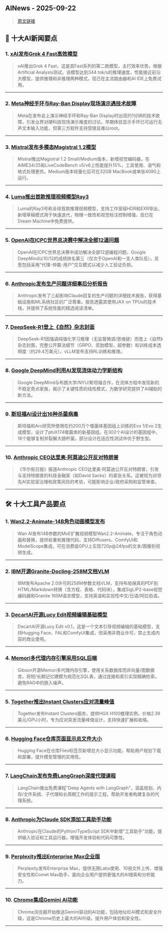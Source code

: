 ## AINews - 2025-09-22

> [原文链接](https://news.smol.ai/issues/25-09-19-grok-4-fast/)

## 📰 十大AI新闻要点

### 1. [xAI发布Grok 4 Fast高效模型](https://x.ai/news/grok-4-fast)
> xAI推出Grok 4 Fast，这是其Fast系列的第二款模型，主打效率优势。根据Artificial Analysis测试，该模型达到344 tok/s的推理速度，性能接近前沿大模型，提供推理和非推理两种模式，现已在主流路由器和AI IDE上免费试用。

---

### 2. [Meta神经手环与Ray-Ban Display现场演示遇技术故障](https://twitter.com/nearcyan/status/1968473003592990847)
> Meta在发布会上演示神经手环和Ray-Ban Display时出现约1分钟的技术故障，引发业界对硬科技现场演示难度的讨论。早期体验显示手环已可运行无声文本输入功能，但第三方软件支持受限且难以root。

---

### 3. [Mistral发布多模态Magistral 1.2模型](https://twitter.com/MistralAI/status/1968670593412190381)
> Mistral推出Magistral 1.2 Small/Medium版本，新增视觉编码器，在AIME24/25和LiveCodeBench v5/v6上性能提升15%，工具使用、语气和格式处理更优。Medium版本经量化后可在32GB MacBook或单张4090上运行。

---

### 4. [Luma推出首款推理视频模型Ray3](https://twitter.com/LumaLabsAI/status/1968684330034606372)
> Luma的Ray3号称全球首款推理视频模型，支持工作室级HDR和EXR导出，新增草稿模式用于快速迭代，物理一致性和视觉标注控制增强，现已在Dream Machine中免费提供。

---

### 5. [OpenAI在ICPC世界总决赛中解决全部12道问题](https://twitter.com/sama/status/1968474300026859561)
> OpenAI在ICPC世界总决赛中成功解决全部12道编程问题，Google DeepMind以10/12的成绩排名第三（仅次于OpenAI和一支人类队伍）。反思包括采用"代理-仲裁-用户"交互模式以减少人工验证负担。

---

### 6. [Anthropic发布生产问题详细事后分析报告](https://twitter.com/itsclivetime/status/1968534889151742437)
> Anthropic发布了三起影响Claude回复的生产问题的详细技术报告，获得基础设施和ML系统社区的广泛尊重。报告透露其使用JAX on TPUs的技术栈，并提供了系统性能的精选阅读清单。

---

### 7. [DeepSeek-R1登上《自然》杂志封面](https://twitter.com/vllm_project/status/1968506474709270844)
> DeepSeek-R1因强调纯强化学习推理（无监督微调/思维链）而登上《自然》杂志封面，完整公开算法细节（GRPO、奖励模型、超参数）和训练成本透明度（约29.4万美元）。vLLM宣布支持RL训练和推理。

---

### 8. [Google DeepMind利用AI发现流体动力学新结构](https://twitter.com/GoogleDeepMind/status/1968691852678173044)
> Google DeepMind与布朗大学/NYU/斯坦福合作，在流体方程中发现新的不稳定奇点家族，揭示了关键性质的线性模式，为数学研究提供了AI辅助的新方法。

---

### 9. [斯坦福AI设计出16种杀菌病毒](https://www.perplexity.ai/page/ai-designs-bacteria-killing-vi-WAJ8YmvSTi6u7Gz07f3ppQ)
> 斯坦福和Arc研究所使用在约200万个噬菌体基因组上训练的Evo 1/Evo 2生成模型，设计了phiX174噬菌体的新基因组。在302个AI设计的基因组中，16个能够复制并裂解大肠杆菌，部分设计在适应性测试中优于野生型。

---

### 10. [Anthropic CEO达里奥·阿莫迪公开反对特朗普](https://www.reddit.com/r/singularity/comments/1nlf1mh/a_tech_ceos_lonely_fight_against_trump_wsj/)
> 《华尔街日报》报道Anthropic CEO达里奥·阿莫迪公开反对特朗普，引发与支持特朗普的科技金融家（如David Sacks）的紧张关系。这被视为对领先AI实验室治理和政策风险的考验，可能影响企业/政府采购和监管审查。

---

## 🛠️ 十大工具产品要点

### 1. [Wan2.2-Animate-14B角色动画模型发布](https://huggingface.co/Wan-AI/Wan2.2-Animate-14B)
> Wan AI发布14B参数的MoE扩散视频模型Wan2.2-Animate，专注于角色动画和替换，提供权重和推理代码，支持Diffusers、ComfyUI和ModelScope集成，可在消费级GPU上实现720p@24fps的文本/图像到视频生成。

---

### 2. [IBM开源Granite-Docling-258M文档VLM](https://twitter.com/rohanpaul_ai/status/1968561354987442246)
> IBM发布Apache 2.0许可的258M参数文档VLM，支持布局保真的PDF到HTML/Markdown转换（含方程、表格、代码块），集成SigLIP2-base视觉编码器和Granite 165M语言模型，支持英语和实验性中文/日语/阿拉伯语。

---

### 3. [DecartAI开源Lucy Edit视频编辑基础模型](https://twitter.com/DecartAI/status/1968769793567207528)
> DecartAI开源Lucy Edit v0.1，这是一个文本引导视频编辑的基础模型，支持Hugging Face、FAL和ComfyUI集成，但采用非商业许可，禁止生成内容的商业使用。

---

### 4. [Memori多代理内存引擎采用SQL后端](https://github.com/gibsonai/memori)
> Gibson开源Memori多代理内存引擎，使用关系数据库而非向量/图数据库，将短/长期记忆建模为规范化SQL表，通过连接和索引实现精确检索，避免RAG中的嵌入噪声。

---

### 5. [Together推出Instant Clusters应对流量峰值](https://twitter.com/togethercompute/status/1968661658617692379)
> Together发布Instant Clusters服务，提供HGX H100推理实例，价格2.39美元/GPU小时，专为应对突发流量峰值设计，支持快速扩展和收缩。

---

### 6. [Hugging Face仓库页面显示总文件大小](https://twitter.com/mishig25/status/1968598133543256151)
> Hugging Face在仓库Files标签页新增总大小显示功能，帮助用户规划下载和部署，提升模型管理的实用性。

---

### 7. [LangChain发布免费LangGraph深度代理课程](https://twitter.com/LangChainAI/status/1968708505201951029)
> LangChain推出免费课程"Deep Agents with LangGraph"，涵盖规划、内存/文件系统、子代理和长周期工作的提示工程，帮助开发者构建复杂的代理系统。

---

### 8. [Anthropic为Claude SDK添加工具助手功能](https://twitter.com/alexalbert__/status/1968721888487829661)
> Anthropic在Claude的Python/TypeScript SDK中新增"工具助手"功能，提供输入验证和工具运行器，增强开发体验和代码可靠性。

---

### 9. [Perplexity推出Enterprise Max企业版](https://twitter.com/perplexity_ai/status/1968707003175641098)
> Perplexity发布Enterprise Max，提供无限Labs使用、10倍文件上传、增强安全性和Comet Max助手，面向企业用户提供更强大的AI搜索和分析能力。

---

### 10. [Chrome集成Gemini AI功能](https://twitter.com/Google/status/1968725752125247780)
> Chrome浏览器开始推送Gemini驱动的AI功能，包括地址栏AI模式和安全升级，这是Chrome历史上最大的AI升级，提升用户体验和安全性。

---